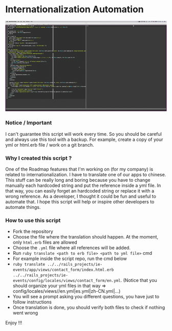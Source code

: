 Internationalization Automation
====

![Alt text](./internationalization_automation.gif?raw=true "Internationalization Automation")

### Notice / Important
I can't guarantee this script will work every time. So you should be careful and always use this tool with a backup. For example, create a copy of your yml or html.erb file / work on a git branch.

### Why I created this script ?
One of the Roadmap features that I'm working on (for my company) is related to internationalization. I have to translate one of our apps to chinese. This stuff can be really long and boring because you have to change manually each hardcoded string and put the reference inside a yml file. In that way, you can easily forget an hardcoded string or replace it with a wrong reference. As a developer, I thought it could be fun and useful to automate that. I hope this script will help or inspire other developers to automate things.

### How to use this script

* Fork the repository
* Choose the file where the translation should happen. At the moment, only `html.erb` files are allowed
* Choose the `.yml` file where all references will be added.
* Run `ruby translate <path to erb file> <path to yml file>` cmd
* For example inside the script repo, run the cmd below
* `ruby translate ../../rails_projects/ie-events/app/views/contact_form/index.html.erb ../../rails_projects/ie-events/config/locales/views/contact_form/en.yml`. (Notice that you should organize your yml files in that way => config/locales/views/<views folder name>/en.yml|es.yml|zh-CN.yml|...)
* You will see a prompt asking you different questions, you have just to follow instructions
* Once translation is done, you should verify both files to check if nothing went wrong

Enjoy !!!
